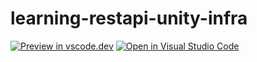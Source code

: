 # learning-restapi-unity-infra

[![Preview in vscode.dev](https://img.shields.io/badge/edit%20on-vscode.dev-blue)](https://vscode.dev/tk-aria/learning-restapi-unity-infra)
[![Open in Visual Studio Code](https://open.vscode.dev/badges/open-in-vscode.svg)](https://open.vscode.dev/tk-aria/learning-restapi-unity-infra)
